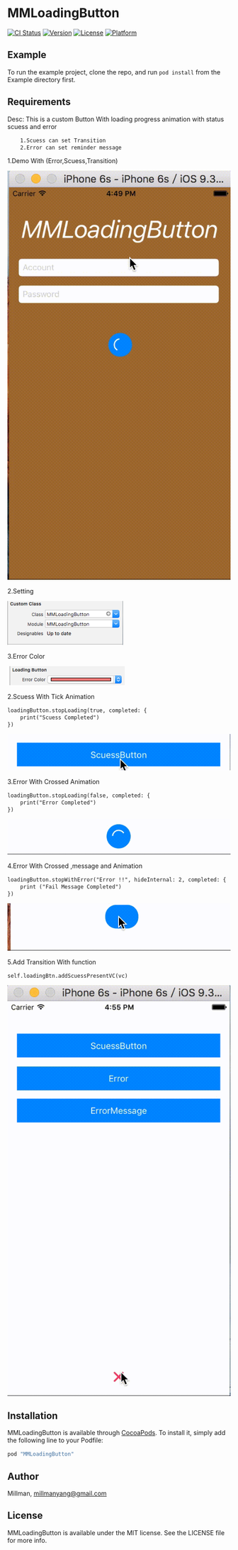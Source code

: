 # MMLoadingButton

[![CI Status](http://img.shields.io/travis/Millman/MMLoadingButton.svg?style=flat)](https://travis-ci.org/Millman/MMLoadingButton)
[![Version](https://img.shields.io/cocoapods/v/MMLoadingButton.svg?style=flat)](http://cocoapods.org/pods/MMLoadingButton)
[![License](https://img.shields.io/cocoapods/l/MMLoadingButton.svg?style=flat)](http://cocoapods.org/pods/MMLoadingButton)
[![Platform](https://img.shields.io/cocoapods/p/MMLoadingButton.svg?style=flat)](http://cocoapods.org/pods/MMLoadingButton)

## Example

To run the example project, clone the repo, and run `pod install` from the Example directory first.

## Requirements
Desc: This is a custom Button With loading progress animation with status scuess and error

        1.Scuess can set Transition
        2.Error can set reminder message

1.Demo With (Error,Scuess,Transition)

![LoadingButton](https://github.com/MillmanY/MMLoadingButton/blob/master/DemoGif/demo.gif)

2.Setting

![LoadingButton](https://github.com/MillmanY/MMLoadingButton/blob/master/DemoGif/setting.png)

3.Error Color

![LoadingButton](https://github.com/MillmanY/MMLoadingButton/blob/master/DemoGif/setting1.png)


2.Scuess With Tick Animation

    loadingButton.stopLoading(true, completed: {
        print("Scuess Completed")
    })
    
![LoadingButton](https://github.com/MillmanY/MMLoadingButton/blob/master/DemoGif/secondDemo.gif)

3.Error With Crossed Animation

    loadingButton.stopLoading(false, completed: {
        print("Error Completed")
    })

![LoadingButton](https://github.com/MillmanY/MMLoadingButton/blob/master/DemoGif/thirdDemo.gif)

4.Error With Crossed ,message and Animation

    loadingButton.stopWithError("Error !!", hideInternal: 2, completed: {
        print ("Fail Message Completed")
    })

![LoadingButton](https://github.com/MillmanY/MMLoadingButton/blob/master/DemoGif/fourDemo.gif)


5.Add Transition With function

    self.loadingBtn.addScuessPresentVC(vc)

![LoadingButton](https://github.com/MillmanY/MMLoadingButton/blob/master/DemoGif/fiveDemo.gif)

## Installation

MMLoadingButton is available through [CocoaPods](http://cocoapods.org). To install
it, simply add the following line to your Podfile:

```ruby
pod "MMLoadingButton"
```

## Author

Millman, millmanyang@gmail.com

## License

MMLoadingButton is available under the MIT license. See the LICENSE file for more info.
